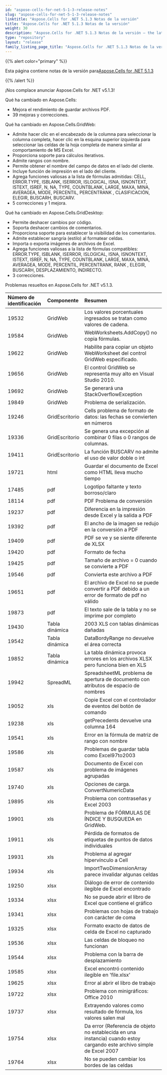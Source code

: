 ```yaml
---
id: "aspose-cells-for-net-5-1-3-release-notes"
slug: "aspose-cells-for-net-5-1-3-release-notes"
linktitle: "Aspose.Cells for .NET 5.1.3 Notas de la versión"
title: "Aspose.Cells for .NET 5.1.3 Notas de la versión"
weight: 30
description: "Aspose.Cells for .NET 5.1.3 Notas de la versión – the latest updates and fixes."
type: "repository"
layout: "release"
family_listing_page_title: "Aspose.Cells for .NET 5.1.3 Notas de la versión"
---
```

{{% alert color="primary" %}} 

 Esta página contiene notas de la versión para[Aspose.Cells for .NET 5.1.3](https://releases.aspose.com/cells/net/new-releases/aspose.cells-for-.net-5.1.3/)

{{% /alert %}} 

 ¡Nos complace anunciar Aspose.Cells for .NET v5.1.3!

 Qué ha cambiado en Aspose.Cells:

-  Mejora el rendimiento de guardar archivos PDF.
-  39 mejoras y correcciones.

 Qué ha cambiado en Aspose.Cells.GridWeb:

- Admite hacer clic en el encabezado de la columna para seleccionar la columna completa, hacer clic en la esquina superior izquierda para seleccionar las celdas de la hoja completa de manera similar al comportamiento de MS Excel.
-  Proporciona soporte para cálculos iterativos.
-  Admite rangos con nombre.
-  Permite obtener el nombre del campo de datos en el lado del cliente.
-  Incluye función de impresión en el lado del cliente.
-  Agrega funciones valiosas a la lista de fórmulas admitidas: CELL, ERROR.TYPE, ISBLANK, ISERROR, ISLOGICAL, ISNA, ISNONTEXT, ISTEXT, ISREF, N, NA, TYPE, COUNTBLANK, LARGE, MAXA, MINA, AVERAGEA, MODE, PERCENTIL, PERCENTRANK , CLASIFICACIÓN, ELEGIR, BUSCARH, BUSCARV.
-  5 correcciones y 1 mejora.



 Qué ha cambiado en Aspose.Cells.GridDesktop:

-  Permite deshacer cambios por código.
-  Soporta deshacer cambios de comentarios.
-  Proporciona soporte para establecer la visibilidad de los comentarios.
-  Admite establecer sangría (estilo) al formatear celdas.
-  Importa o exporta imágenes de archivos de Excel.
- Agrega funciones valiosas a la lista de fórmulas compatibles: ERROR.TYPE, ISBLANK, ISERROR, ISLOGICAL, ISNA, ISNONTEXT, ISTEXT, ISREF, N, NA, TYPE, COUNTBLANK, LARGE, MAXA, MINA, AVERAGEA, MODE, PERCENTIL, PERCENTRANK, RANK , ELEGIR, BUSCARH, DESPLAZAMIENTO, INDIRECTO.
-  3 correcciones.

 Problemas resueltos en Aspose.Cells for .NET v5.1.3.

|**Número de identificación** |**Componente** |**Resumen** |
|:- |:- |:- |
|19532 | GridWeb| Los valores porcentuales ingresados se tratan como valores de cadena.|
|19584 | GridWeb| WebWorksheets.AddCopy() no copia fórmulas.|
|19622 | GridWeb| Habilite para copiar un objeto WebWorksheet del control GridWeb especificado.|
|19656 | GridWeb| El control GridWeb se representa muy alto en Visual Studio 2010.|
|19692 | GridWeb| Se generará una StackOverflowException|
|19849 | GridWeb| Problema de serialización.|
|19246 | GridEscritorio| Cells problema de formato de datos: las fechas se convierten en números|
|19336 | GridEscritorio| Se genera una excepción al combinar 0 filas o 0 rangos de columnas.|
|19411 | GridEscritorio| La función BUSCARV no admite el uso de valor doble o int|
|19721 | html| Guardar el documento de Excel como HTML lleva mucho tiempo|
|17485 | pdf| Logotipo faltante y texto borroso/claro|
|18114 | pdf| PDF Problema de conversión|
|19237 | pdf|Diferencia en la impresión desde Excel y la salida a PDF|
|19392 | pdf| El ancho de la imagen se redujo en la conversión a PDF|
|19409 | pdf| PDF se ve y se siente diferente de XLSX|
|19420 | pdf| Formato de fecha|
|19425 | pdf| Tamaño de archivo = 0 cuando se convierte a PDF|
|19546 | pdf| Convierta este archivo a PDF|
|19651 | pdf| El archivo de Excel no se puede convertir a PDF debido a un error de formato de pdf no válido|
|19873 | pdf| El texto sale de la tabla y no se imprime por completo|
|19430 | Tabla dinámica| 2003 XLS con tablas dinámicas dañadas|
|19542 | Tabla dinámica| DataBordyRange no devuelve el área correcta|
|19852 | Tabla dinámica| La tabla dinámica provoca errores en los archivos XLSX pero funciona bien en XLS|
|19942 | SpreadML| SpreadsheetML problema de apertura de documento con atributos de espacio de nombres|
|19052 | xls| Copie Excel con el controlador de eventos del botón de comando|
|19238 | xls| getPrecedents devuelve una columna 164|
|19541 | xls| Error en la fórmula de matriz de rango con nombre|
|19586 | xls| Problemas de guardar tabla como Excel97to2003|
|19587 | xls| Documento de Excel con problema de imágenes agrupadas|
|19740 | xls| Opciones de carga. ConvertNumericData|
|19895 | xls| Problema con contraseñas y Excel 2003|
|19901 | xls| Problema de FÓRMULAS DE ÍNDICE Y BUSQUEDA en GridWeb.|
|19911 | xls| Pérdida de formatos de etiquetas de puntos de datos individuales|
|19931 | xls|Problema al agregar hipervínculo a Cell|
|19934 | xls| ImportTwoDimensionArray parece invalidar algunas celdas|
|19250 | xlsx| Diálogo de error de contenido ilegible de Excel encontrado|
|19334 | xlsx| No se puede abrir el libro de Excel que contiene el gráfico|
|19341 | xlsx| Problemas con hojas de trabajo con carácter de coma|
|19325 | xlsx| Formato exacto de datos de celda de Excel no capturado|
|19536 | xlsx| Las celdas de bloqueo no funcionan|
|19544 | xlsx| Problema con la barra de desplazamiento|
|19585 | xlsx| Excel encontró contenido ilegible en 'file.xlsx'|
|19625 | xlsx| Error al abrir el libro de trabajo|
|19722 | xlsx| Problema con minigráficos: Office 2010|
|19737 | xlsx| Extrayendo valores como resultado de fórmula, los valores salen mal|
|19754 | xlsx| Da error (Referencia de objeto no establecida en una instancia) cuando estoy cargando este archivo simple de Excel 2007|
|19764 | xlsx| No se pueden cambiar los bordes de las celdas|

